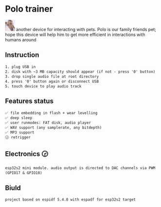 # Polo trainer
![Polo](https://github.com/arhico/POLO_TRAINER/blob/main/main/polo_s.jpg?raw=true)
another device for interacting with pets. Polo is our family friends pet; hope this device will help him to get more efficient in interactions with humans around

## Instruction
    1. plug USB in
    2. disk with ~3 MB capacity should appear (if not - press '0' button)
    3. drop single audio file at root directory
    4. press '0' button again or disconnect USB
    5. touch device to play audio track

## Features status
    ✅ file embedding in flash + wear levelling
    ✅ deep sleep
    ✅ user runmodes: FAT disk, audio player
    ✅ WAV support (any samplerate, any bitdepth)
    ✅ MP3 support
    🕝 retrigger

## Electronics 🕝
    esp32s2 mini module. audio output is directed to DAC channels via PWM (GPIO17 & GPIO18)
## Biuld
    project based on espidf 5.4.0 with espadf for esp32s2 target
